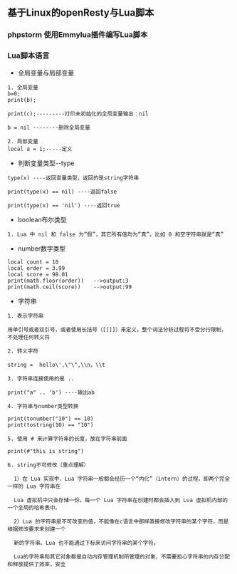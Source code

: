 ##  基于Linux的openResty与Lua脚本

### phpstorm 使用Emmylua插件编写Lua脚本

### Lua脚本语言

* 全局变量与局部变量
```
1. 全局变量
b=0;
print(b);

print(c);---------打印未初始化的全局变量输出：nil

b = nil --------删除全局变量

2. 局部变量
local a = 1;-----定义
```
* 判断变量类型--type
```
type(x) ----返回变量类型，返回的是string字符串

print(type(x) == nil) ----返回false

print(type(x) == 'nil') ----返回true
```
* boolean布尔类型
```
1. Lua 中 nil 和 false 为“假”，其它所有值均为“真”。比如 0 和空字符串就是“真”

```
* number数字类型
```
local count = 10
local order = 3.99
local score = 98.01
print(math.floor(order))   -->output:3
print(math.ceil(score))    -->output:99
```
* 字符串
```
1. 表示字符串

用单引号或者双引号，或者使用长括号（[[]]）来定义，整个词法分析过程将不受分行限制，不处理任何转义符

2. 转义字符

string =  hello\',\"\",\\n，\\t

3. 字符串连接使用的是 ..

print("a" .. 'b') ----输出ab

4. 字符串与number类型转换

print(tonumber("10") == 10)
print(tostring(10) == "10")

5. 使用 # 来计算字符串的长度，放在字符串前面

print(#"this is string")

6. string不可修改（重点理解）

  1）在 Lua 实现中，Lua 字符串一般都会经历一个“内化”（intern）的过程，即两个完全一样的 Lua 字符串在 
  
  Lua 虚拟机中只会存储一份。每一个 Lua 字符串在创建时都会插入到 Lua 虚拟机内部的一个全局的哈希表中。
  
  2）Lua 的字符串是不可改变的值，不能像在c语言中那样直接修改字符串的某个字符，而是根据修改要求来创建一个
  
  新的字符串。Lua 也不能通过下标来访问字符串的某个字符。
  
  Lua的字符串和其它对象都是自动内存管理机制所管理的对象，不需要担心字符串的内存分配和释放提供了效率，安全

```
